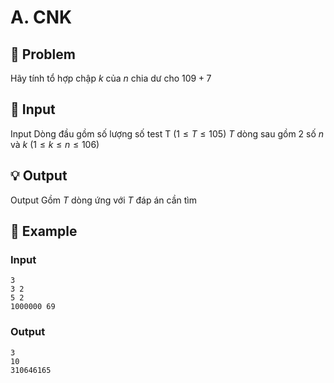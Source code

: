 # A. CNK

## 📖 Problem

Hãy tính tổ hợp chập
$k$
của
$n$
chia dư cho
$109+ 7$


## 🧩 Input

Input
Dòng đầu gồm số lượng số test T
$(1 ≤T≤ 105)$
$T$
dòng sau gồm
$2$
số
$n$
và
$k$
$(1 ≤k≤n≤ 106)$


## 💡 Output

Output
Gồm
$T$
dòng ứng với
$T$
đáp án cần tìm


## 🧠 Example

### Input

```text
3
3 2
5 2
1000000 69
```

### Output

```text
3
10
310646165
```


